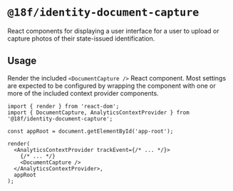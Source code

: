 # `@18f/identity-document-capture`

React components for displaying a user interface for a user to upload or capture photos of their state-issued identification.

## Usage

Render the included `<DocumentCapture />` React component. Most settings are expected to be configured by wrapping the component with one or more of the included context provider components.

```tsx
import { render } from 'react-dom';
import { DocumentCapture, AnalyticsContextProvider } from '@18f/identity-document-capture';

const appRoot = document.getElementById('app-root');

render(
  <AnalyticsContextProvider trackEvent={/* ... */}>
    {/* ... */}
    <DocumentCapture />
  </AnalyticsContextProvider>,
  appRoot
);
```

